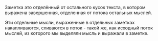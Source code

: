 Заметка это отделённый от остального кусок текста, в котором выражена завершенная, отделенная от потока остальных мыслей.

Эти отдельные мысли, выраженные в отдельных заметках накапливаются, сливаются в поток - такой же, как исходный поток мыслей, из которого мы выделяли мысль и выражали в заметке.
